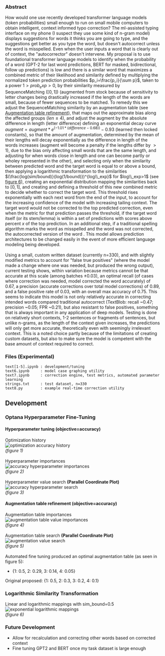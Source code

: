 ### Abstract
How would one use recently developed transformer language models (token probabilities) small enough to run on small mobile computers to obtain intelligent, context informed typo correction? The ml-assisted typing interface on my phone (I suspect they use some kind of n-gram model) displays suggestions for words it thinks you are going to type, and the suggestions get better as you type the word, but doesn't autocorrect unless the word is misspelled. Even when the user inputs a word that is clearly out of context, the "autocorrector" doesn't intervene. My proposal is to use foundational transformer language models to identify when the probability of a word (GPT-2 for last word predictions, BERT for masked, bidirectional, follow up predictions) is low and there is a similar word that maximizes a combined metric of their likelihood and similarity defined by multiplying the normalized token prediction probabilities $p_i=\frac{p_i}{\sum p}$, taken to a power $1>prob_exp>0$, by their similarity measured by SequenceMatching ($[0, 1]$) (augmented from stock because of sensitivity to letter changes being drastically increased if the length of the words are small, because of fewer sequences to be matched. To remedy this we adjust the SequenceMatching similarity by an augmentation table (see [Augmentation table refinement](https://github.com/mcodepreneur/text/blob/main/README.md#augmentation-table-refinement-objectiveaccuracy)), that maps out the approximate bias along the affected groups ($len\leq4$), and adjust the augment by the absolute difference in length (letter difference) defining an exponential decay curve $augment=augment * e^{(-1.01*(difference-0.68))}-0.93$ (learned then locked constants), so that the amount of augmentation, determined by the mean of their lengths will decay exponentially as the difference in length of the words increases (augment will become a penalty if the lengths differ by $>1$), due to the bias only affecting small words that are the same length, and adjusting for when words close in length and one can become partly or wholey represented in the other), and selecting only when the similarity between predicted word and the target word is equal to or above a bound, then applying a logarithmic transformation to the similarities $(\frac{log(sim/bound)}{log(1/bound)})^{log\\_exp}$ for $log\\_exp>1$ (see [figure 6](https://github.com/mcodepreneur/text/tree/main#logarithmic-similarity-transformation)), creating an exponential distribution mapping the similarities back to $[0, 1]$, and creating and defining a threshold of this new combined metric to decide whether to correct the target word. This threshold rises exponentially with each next word from the end of the input, to account for the increasing confidence of the model with increasing tailing context. The target word would not be corrected to the top predicted correction, even when the metric for that prediction passes the threshold, if the target word itself (or its stem/lemma) is within a set of predictions with scores above percent $x$ of the top prediction. In an additional step, if a traditional spelling algorithm marks the word as misspelled and the word was not corrected, the autocorrected version of the word . This model allows prediction architectures to be changed easily in the event of more efficient language modeling being developed.\
\
Using a small, custom written dataset (currently n=330), and with slightly modified metrics to account for "false true positives" (where the model made a change where one was needed, but produced the wrong output), current testing shows, within variation because metrics cannot be that accurate at this scale (among batches $\pm0.03$), an optimal recall (of cases where correction was needed, model corrected the word accurately) of 0.67, a precision (accurate corrections over total model corrections) of 0.89, and a false positive rate of 0.03, with an overall max accuracy of 0.75. This seems to indicate this model is not only relatively accurate in correcting intended words compared traditional autocorrect (TextBlob: recall ~0.47; precision ~0.05; FPR ~0.21), but also resistant to false positives, something that is always important in any application of deep models. Testing is done on relatively short contexts, 1-2 sentences or fragments of sentences, but unlike n-grams, as the length of the context given increases, the predictions will only get more accurate, theoretically even with seemingly irrelevant context. This is a noted choice partly because of the limitations of creating custom datasets, but also to make sure the model is competent with the base amount of context required to correct.
### Files (Experimental)
```
text[1-5].ipynb : development/tuning
text6.ipynb     : model case graphing utility
text7.ipynb     : correction engine, test metrics, automated parameter learning
strings.txt     : test dataset, n=330
text8.py        : example real-time correction utility
```
## Development
### Optana Hyperparameter Fine-Tuning
#### Hyperparameter tuning (objective=accuracy)
Optimization history\
![optimization accuracy history](https://github.com/mcodepreneur/text/blob/main/figures/optimization_history.png)\
*(figure 1)*\
\
Hyperparameter importances\
![accuracy hyperparameter importances](https://github.com/mcodepreneur/text/blob/main/figures/accuracy_importance.png)\
*(figure 2)*\
\
Hyperparameter value search **(Parallel Coordinate Plot)**\
![accuracy hyperparameter search](https://github.com/mcodepreneur/text/blob/main/figures/accuracy_values.png)\
*(figure 3)*
#### Augmentation table refinement (objective=accuracy)
Augmentation table importances\
![augmentation table value importances](https://github.com/mcodepreneur/text/blob/main/figures/adjustment_importance.png)\
*(figure 4)*\
\
Augmentation table search **(Parallel Coordinate Plot)**\
![augmentation value search](https://github.com/mcodepreneur/text/blob/main/figures/adjustment_values.png)\
*(figure 5)*\
\
Automated fine tuning produced an optimal augmentation table (as seen in figure 5):
* {1: 0.5, 2: 0.29, 3: 0.14, 4: 0.05}
  
Original proposed: {1: 0.5, 2: 0.3, 3: 0.2, 4: 0.1}
### Logarithmic Similarity Transformation
Linear and logarithmic mappings with sim_bound=0.5\
![exponential logarithmic mappings](https://github.com/mcodepreneur/text/blob/main/figures/simmap.png)\
*(figure 6)*
### Future Development
* Allow for recalculation and correcting other words based on corrected context
* Fine tuning GPT2 and BERT once my task dataset is large enough
